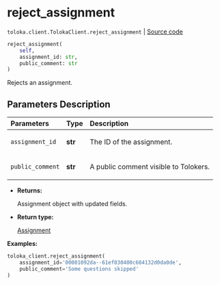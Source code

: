 # reject_assignment
`toloka.client.TolokaClient.reject_assignment` | [Source code](https://github.com/Toloka/toloka-kit/blob/v1.2.1/src/client/__init__.py#L857)

```python
reject_assignment(
    self,
    assignment_id: str,
    public_comment: str
)
```

Rejects an assignment.

## Parameters Description

| Parameters | Type | Description |
| :----------| :----| :-----------|
`assignment_id`|**str**|<p>The ID of the assignment.</p>
`public_comment`|**str**|<p>A public comment visible to Tolokers.</p>

* **Returns:**

  Assignment object with updated fields.

* **Return type:**

  [Assignment](toloka.client.assignment.Assignment.md)

**Examples:**


```python
toloka_client.reject_assignment(
    assignment_id='00001092da--61ef030400c684132d0da0de',
    public_comment='Some questions skipped'
)
```
